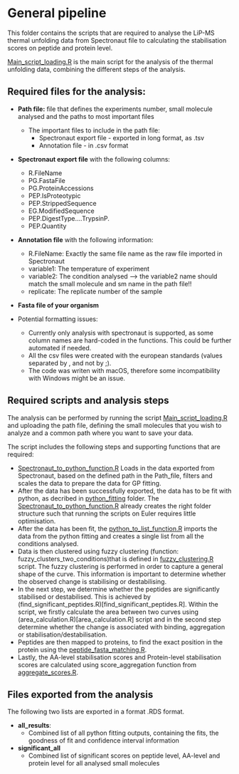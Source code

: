 # General pipeline

This folder contains the scripts that are required to analyse the LiP-MS thermal unfolding data from Spectronaut file to calculating the stabilisation scores on peptide and protein level.

[Main_script_loading.R](Main_script_loading.R) is the main script for the analysis of the thermal unfolding data, combining the different steps of the analysis.

## Required files for the analysis:
  - **Path file:** file that defines the experiments number, small molecule analysed and the paths to most important files
    - The important files to include in the path file:
      - Spectronaut export file - exported in long format, as .tsv
      - Annotation file - in .csv format
      
  - **Spectronaut export file** with the following columns:
    - R.FileName
    - PG.FastaFile
    - PG.ProteinAccessions
    - PEP.IsProteotypic
    - PEP.StrippedSequence
    - EG.ModifiedSequence
    - PEP.DigestType....TrypsinP.
    - PEP.Quantity
    
  - **Annotation file** with the following information:
    - R.FileName: Exactly the same file name as the raw file imported in Spectronaut
    - variable1: The temperature of experiment
    - variable2: The condition analysed --> the variable2 name should match the small molecule and sm name in the path file!!
    - replicate: The replicate number of the sample
  - **Fasta file of your organism**
  
  - Potential formatting issues:
    - Currently only analysis with spectronaut is supported, as some column names are hard-coded in the functions. This could be further automated if needed.
    - All the csv files were created with the european standards (values separated by , and not by ;).
    - The code was writen with macOS, therefore some incompatibility with Windows might be an issue.
    
  ## Required scripts and analysis steps
  
The analysis can be performed by running the script [Main_script_loading.R](Main_script_loading.R) and uploading the path file, defining the small molecules that you wish to analyze and a common path where you want to save your data.

The script includes the following steps and supporting functions that are required:
  - [Spectronaut_to_python_function.R](Spectronaut_to_python_function.R) Loads in the data exported from Spectronaut, based on the defined path in the Path_file, filters and scales the data to prepare the data for GP fitting.
  - After the data has been successfully exported, the data has to be fit with python, as decribed in [python_fitting](python_fitting) folder. The [Spectronaut_to_python_function.R](Spectronaut_to_python_function.R) already creates the right folder structure such that running the scripts on Euler requires little optimisation.
  - After the data has been fit, the [python_to_list_function.R](python_to_list_function.R) imports the data from the python fitting and creates a single list from all the conditions analysed.
  - Data is then clustered using fuzzy clustering (function: fuzzy_clusters_two_conditions)that is defined in [fuzzy_clustering.R](fuzzy_clustering.R) script. The fuzzy clustering is performed in order to capture a general shape of the curve. This information is important to determine whether the observed change is stabilising or destabilising. 
  - In the next step, we determine whether the peptides are significantly stabilised or destabilised. This is achieved by (find_significant_peptides.R)[find_significant_peptides.R]. Within the script, we firstly calculate the area between two curves using (area_calculation.R)[area_calculation.R] script and in the second step determine whether the change is associated with binding, aggregation or stabilisation/destabilisation. 
  - Peptides are then mapped to proteins, to find the exact position in the protein using the [peptide_fasta_matching.R](peptide_fasta_matching.R). 
  - Lastly, the AA-level stabilisation scores and Protein-level stabilisation scores are calculated using score_aggregation function from [aggregate_scores.R](aggregate_scores.R). 

## Files exported from the analysis

The following two lists are exported in a format .RDS format.

- **all_results**: 
  - Combined list of all python fitting outputs, containing the fits, the goodness of fit and confidence interval information
- **significant_all**
  - Combined list of significant scores on peptide level, AA-level and protein level for all analysed small molecules
